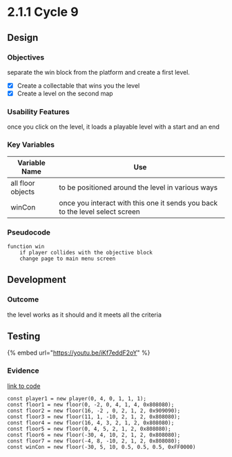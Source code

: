 # 2.1.1 Cycle 9

## Design

### Objectives

separate the win block from the platform and create a first level.

* [x] Create a collectable that wins you the level
* [x] Create a level on the second map

### Usability Features

once you click on the level, it loads a playable level with a start and an end

### Key Variables

| Variable Name     | Use                                                                          |
| ----------------- | ---------------------------------------------------------------------------- |
| all floor objects | to be positioned around the level in various ways                            |
| winCon            | once you interact with this one it sends you back to the level select screen |

### Pseudocode

```
function win 
    if player collides with the objective block
    change page to main menu screen
```

## Development

### Outcome

the level works as it should and it meets all the criteria

## Testing

{% embed url="https://youtu.be/iKf7eddF2oY" %}

### Evidence

[link to code](https://github.com/Ca-Hay/CollisionDetection3D)

```
const player1 = new player(0, 4, 0, 1, 1, 1);
const floor1 = new floor(0, -2, 0, 4, 1, 4, 0x808080);
const floor2 = new floor(16, -2 , 0, 2, 1, 2, 0x909090);
const floor3 = new floor(11, 1, -10, 2, 1, 2, 0x808080);
const floor4 = new floor(16, 4, 3, 2, 1, 2, 0x808080);
const floor5 = new floor(0, 4, 5, 2, 1, 2, 0x808080);
const floor6 = new floor(-30, 4, 10, 2, 1, 2, 0x808080);
const floor7 = new floor(-4, 8, -10, 2, 1, 2, 0x808080);
const winCon = new floor(-30, 5, 10, 0.5, 0.5, 0.5, 0xFF0000)
```
